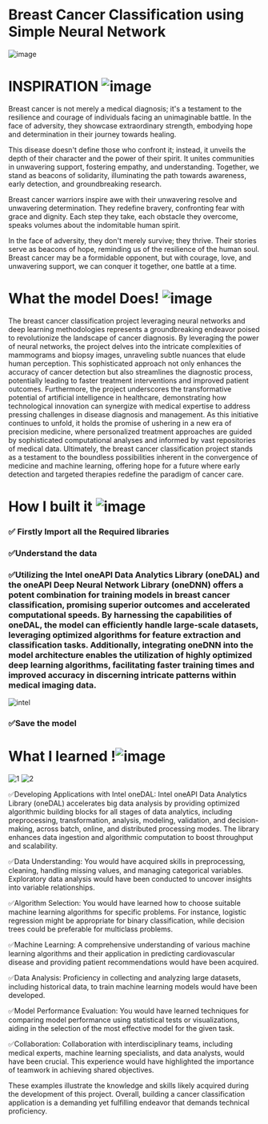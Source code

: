 <h1>Breast Cancer Classification using Simple Neural Network</h1>

![image](https://www.mdpi.com/electronics/electronics-12-03928/article_deploy/html/images/electronics-12-03928-g001.png)

# INSPIRATION ![image](https://user-images.githubusercontent.com/72274851/218500470-ec078b99-0a50-4b06-a2df-c09e47ecc187.png)

Breast cancer is not merely a medical diagnosis; it's a testament to the resilience and courage of individuals facing an unimaginable battle. In the face of adversity, they showcase extraordinary strength, embodying hope and determination in their journey towards healing.

This disease doesn't define those who confront it; instead, it unveils the depth of their character and the power of their spirit. It unites communities in unwavering support, fostering empathy, and understanding. Together, we stand as beacons of solidarity, illuminating the path towards awareness, early detection, and groundbreaking research.

Breast cancer warriors inspire awe with their unwavering resolve and unwavering determination. They redefine bravery, confronting fear with grace and dignity. Each step they take, each obstacle they overcome, speaks volumes about the indomitable human spirit.

In the face of adversity, they don't merely survive; they thrive. Their stories serve as beacons of hope, reminding us of the resilience of the human soul. Breast cancer may be a formidable opponent, but with courage, love, and unwavering support, we can conquer it together, one battle at a time.

# What the model Does! ![image](https://user-images.githubusercontent.com/72274851/218503394-b52dfcc9-0620-4f44-94f5-46a09a5cc970.png)
The breast cancer classification project leveraging neural networks and deep learning methodologies represents a groundbreaking endeavor poised to revolutionize the landscape of cancer diagnosis. By leveraging the power of neural networks, the project delves into the intricate complexities of mammograms and biopsy images, unraveling subtle nuances that elude human perception. This sophisticated approach not only enhances the accuracy of cancer detection but also streamlines the diagnostic process, potentially leading to faster treatment interventions and improved patient outcomes. Furthermore, the project underscores the transformative potential of artificial intelligence in healthcare, demonstrating how technological innovation can synergize with medical expertise to address pressing challenges in disease diagnosis and management. As this initiative continues to unfold, it holds the promise of ushering in a new era of precision medicine, where personalized treatment approaches are guided by sophisticated computational analyses and informed by vast repositories of medical data. Ultimately, the breast cancer classification project stands as a testament to the boundless possibilities inherent in the convergence of medicine and machine learning, offering hope for a future where early detection and targeted therapies redefine the paradigm of cancer care.


# How I built it ![image](https://user-images.githubusercontent.com/72274851/218502434-f6e66043-0db0-4f85-b7f4-f33b2d33df1f.png)

### ✅ Firstly Import all the Required libraries

### ✅Understand the data 


### ✅Utilizing the Intel oneAPI Data Analytics Library (oneDAL) and the oneAPI Deep Neural Network Library (oneDNN) offers a potent combination for training models in breast cancer classification, promising superior outcomes and accelerated computational speeds. By harnessing the capabilities of oneDAL, the model can efficiently handle large-scale datasets, leveraging optimized algorithms for feature extraction and classification tasks. Additionally, integrating oneDNN into the model architecture enables the utilization of highly optimized deep learning algorithms, facilitating faster training times and improved accuracy in discerning intricate patterns within medical imaging data.
![intel](https://linuxcluster.files.wordpress.com/2021/09/intel_ai_analytics_toolkit.png)



### ✅Save the model


# What I learned !![image](https://user-images.githubusercontent.com/72274851/218499685-e8d445fc-e35e-4ab5-abc1-c32462592603.png)
![1](https://github.com/pynamudinikhil2003/Breast-Cancer-Detection-by-using-One-API-Open/assets/130238287/936f7d4e-80ca-4a68-b8b8-c2edffe055d0)
![2](https://github.com/pynamudinikhil2003/Breast-Cancer-Detection-by-using-One-API-Open/assets/130238287/41c55b79-6bd1-4d28-a95f-e1df88e1e684)


✅Developing Applications with Intel oneDAL: Intel oneAPI Data Analytics Library (oneDAL) accelerates big data analysis by providing optimized algorithmic building blocks for all stages of data analytics, including preprocessing, transformation, analysis, modeling, validation, and decision-making, across batch, online, and distributed processing modes. The library enhances data ingestion and algorithmic computation to boost throughput and scalability.

✅Data Understanding: You would have acquired skills in preprocessing, cleaning, handling missing values, and managing categorical variables. Exploratory data analysis would have been conducted to uncover insights into variable relationships.

✅Algorithm Selection: You would have learned how to choose suitable machine learning algorithms for specific problems. For instance, logistic regression might be appropriate for binary classification, while decision trees could be preferable for multiclass problems.

✅Machine Learning: A comprehensive understanding of various machine learning algorithms and their application in predicting cardiovascular disease and providing patient recommendations would have been acquired.

✅Data Analysis: Proficiency in collecting and analyzing large datasets, including historical data, to train machine learning models would have been developed.

✅Model Performance Evaluation: You would have learned techniques for comparing model performance using statistical tests or visualizations, aiding in the selection of the most effective model for the given task.

✅Collaboration: Collaboration with interdisciplinary teams, including medical experts, machine learning specialists, and data analysts, would have been crucial. This experience would have highlighted the importance of teamwork in achieving shared objectives.

These examples illustrate the knowledge and skills likely acquired during the development of this project. Overall, building a cancer classification application is a demanding yet fulfilling endeavor that demands technical proficiency.





